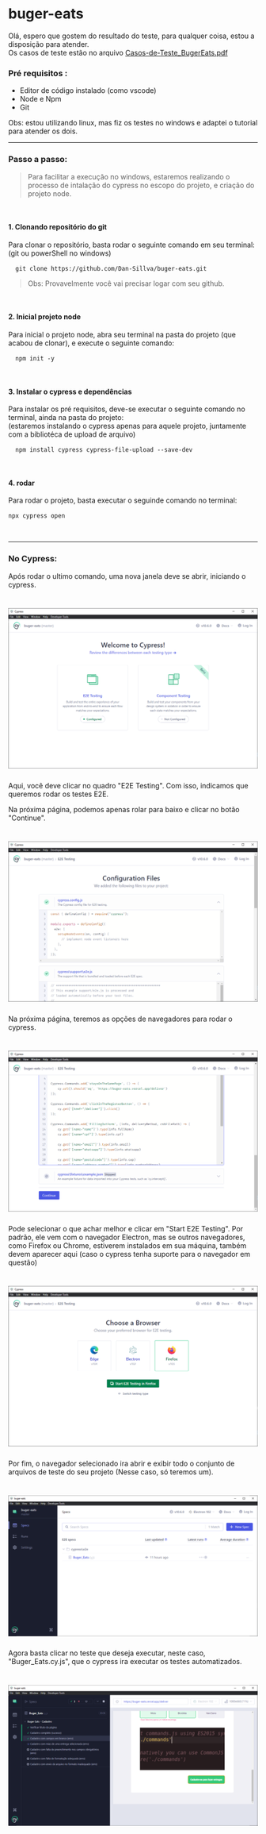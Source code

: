 # buger-eats

Olá, espero que gostem do resultado do teste, para qualquer coisa, estou a disposição para atender.<br>
Os casos de teste estão no arquivo <a href="https://github.com/Dan-Sillva/buger-eats/blob/master/Casos-de-Teste_BugerEats.pdf">Casos-de-Teste_BugerEats.pdf</a>

### Pré requisitos :
- Editor de código instalado (como vscode)
- Node e Npm
- Git

Obs: estou utilizando linux, mas fiz os testes no windows e adaptei o tutorial para atender os dois.

---
### Passo a passo: 
 
  > Para facilitar a execução no windows, estaremos realizando o processo de intalação do cypress no escopo do projeto, e criação do projeto node.

<br>

#### 1. Clonando repositório do git
  
Para clonar o repositório, basta rodar o seguinte comando em seu terminal: (git ou powerShell no windows)<br>

      git clone https://github.com/Dan-Sillva/buger-eats.git
      
> Obs: Provavelmente você vai precisar logar com seu github.

<br>

#### 2. Inicial projeto node

Para inicial o projeto node, abra seu terminal na pasta do projeto (que acabou de clonar), e execute o seguinte comando:<br>

      npm init -y

<br>

#### 3. Instalar o cypress e dependências

Para instalar os pré requisitos, deve-se executar o seguinte comando no terminal, ainda na pasta do projeto:<br>
(estaremos instalando o cypress apenas para aquele projeto, juntamente com a bibliotéca de upload de arquivo)<br>

      npm install cypress cypress-file-upload --save-dev 

<br>

#### 4. rodar

Para rodar o projeto, basta executar o seguinde comando no terminal:<br>

    npx cypress open

<br>

---
### No Cypress:

Após rodar o ultimo comando, uma nova janela deve se abrir, iniciando o cypress.<br>

# ![img1](./media/cap1.png)

Aqui, você deve clicar no quadro "E2E Testing". Com isso, indicamos que queremos rodar os testes E2E.<br>

Na próxima página, podemos apenas rolar para baixo e clicar no botão "Continue".<br>

# ![img2](./media/cap2.png)

Na próxima página, teremos as opções de navegadores para rodar o cypress.<br>

# ![img3](./media/cap3.png)

Pode selecionar o que achar melhor e clicar em "Start E2E Testing". Por padrão, ele vem com o navegador Electron, mas se outros navegadores, como Firefox
ou Chrome, estiverem instalados em sua máquina, também devem aparecer aqui (caso o cypress tenha suporte para o navegador em questão)<br> 

# ![img4](./media/cap4.png)

Por fim, o navegador selecionado ira abrir e exibir todo o conjunto de arquivos de teste do seu projeto (Nesse caso, só teremos um).<br>

# ![img5](./media/cap5.png)

Agora basta clicar no teste que deseja executar, neste caso, "Buger_Eats.cy.js", que o cypress ira executar os testes automatizados.

# ![img6](./media/cap6.png)
